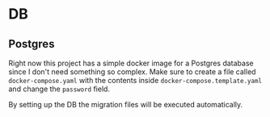 # DB

## Postgres

Right now this project has a simple docker image for a Postgres database since I don't need something so complex. Make sure to create a file called `docker-compose.yaml` with the contents inside `docker-compose.template.yaml` and change the `password` field.

By setting up the DB the migration files will be executed automatically.
